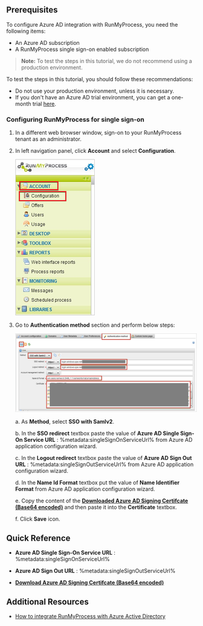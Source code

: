 ## Prerequisites

To configure Azure AD integration with RunMyProcess, you need the following items:

- An Azure AD subscription
- A RunMyProcess single sign-on enabled subscription

> **Note:**
> To test the steps in this tutorial, we do not recommend using a production environment.

To test the steps in this tutorial, you should follow these recommendations:

- Do not use your production environment, unless it is necessary.
- If you don't have an Azure AD trial environment, you can get a one-month trial [here](https://azure.microsoft.com/pricing/free-trial/).

### Configuring RunMyProcess for single sign-on

1. In a different web browser window, sign-on to your RunMyProcess tenant as an administrator.

2. In left navigation panel, click **Account** and select **Configuration**.
   
    ![Configure Single Sign-On On App Side](./media/tutorial_runmyprocess_001.png)

3. Go to **Authentication method** section and perform below steps:
   
    ![Configure Single Sign-On On App Side](./media/tutorial_runmyprocess_002.png)

    a. As **Method**, select **SSO with Samlv2**. 

    b. In the **SSO redirect** textbox paste the value of **Azure AD Single Sign-On Service URL** : %metadata:singleSignOnServiceUrl% from Azure AD application configuration wizard.

    c. In the **Logout redirect** textbox paste the value of **Azure AD Sign Out URL** : %metadata:singleSignOutServiceUrl%
    from Azure AD application configuration wizard.

    d. In the **Name Id Format** textbox put the value of **Name Identifier Format** from Azure AD application configuration wizard.

    e. Copy the content of the **[Downloaded Azure AD Signing Certifcate (Base64 encoded)](%metadata:certificateDownloadBase64Url%)** and then paste it into the **Certificate** textbox. 
 
    f. Click **Save** icon.

## Quick Reference

* **Azure AD Single Sign-On Service URL** : %metadata:singleSignOnServiceUrl%

* **Azure AD Sign Out URL** : %metadata:singleSignOutServiceUrl%

* **[Download Azure AD Signing Certifcate (Base64 encoded)](%metadata:certificateDownloadBase64Url%)**



## Additional Resources

* [How to integrate RunMyProcess with Azure Active Directory](https://docs.microsoft.com/azure/active-directory/active-directory-saas-runmyprocess-tutorial)
